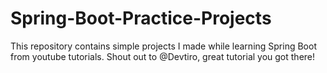 # Spring-Boot-Practice-Projects
This repository contains simple projects I made while learning Spring Boot from youtube tutorials. Shout out to @Devtiro, great tutorial you got there!

